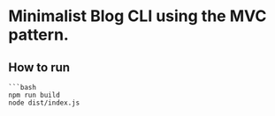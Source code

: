 # Minimalist Blog CLI using the MVC pattern.

## How to run
    ```bash
    npm run build
    node dist/index.js
